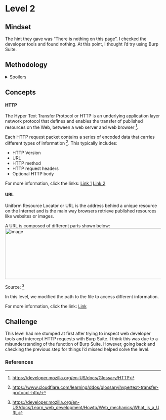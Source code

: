 # Level 2

## Mindset
The hint they gave was “There is nothing on this page”. I checked the developer tools and found nothing. At this point, I thought I’d try using Burp Suite. 

## Methodology
<details>
<summary>Spoilers</summary>
  
One basic function of Burp Suite is intercepting HTTP traffic. It involves loading a website and using the Burp Proxy to intercept the HTTP request before it reaches the web server. This allows you to inspect the request and possibly see any hidden information. 

For more information on intercepting HTTP traffic on Burp Suite, use this [link](https://portswigger.net/burp/documentation/desktop/getting-started/intercepting-http-traffic?utm_source=burp_suite_community&utm_medium=learn_tab&utm_campaign=onboarding)

<img width="1395" height="1159" alt="image" src="https://github.com/user-attachments/assets/b9b5eb81-6a52-4791-a8de-48b63a7b8a61" />

I reviewed all the requests I intercepted and searched for “natas3” and “pass” to find the flag, but didn’t find anything.  

I had run into my second dead-end. I thought about trying another function of Burp Proxy, which is to modify requests. However, I thought about this and realized that I’m not making requests to the site, so there are no requests to modify.

So, I went back to developer tools to see if I had missed anything, and I saw this: 

<img width="1833" height="834" alt="image" src="https://github.com/user-attachments/assets/8fed0078-e22e-419e-a8da-3cf79cc52e35" /><br>

This wasn’t there for the previous levels, so I thought it was worth investigating. I right-clicked on the link and hit “open link in new tab”. This opened an image with a single pixel, which didn’t give me the flag. But since this image was inside another folder called files, I thought I’d check that as well by modifying the URL from “../files/image.png” to “../files”. That gave me this page:  

<img width="1039" height="424" alt="image" src="https://github.com/user-attachments/assets/f4e397f1-b512-4660-ba2b-a98926f55603" />

<br>
I clicked on user.txt and found the flag:
<img width="910" height="324" alt="image" src="https://github.com/user-attachments/assets/39566eff-2bbb-4bdd-a4ad-0a9fbf57f780" />


</details>

## Concepts

#### HTTP
The Hyper Text Transfer Protocol or HTTP is an underlying application layer network protocol that defines and enables the transfer of published resources on the Web, between a web server and web browser [^1].

Each HTTP request packet contains a series of encoded data that carries different types of information [^2]. This typically includes:
+ HTTP Version
+	URL
+	HTTP method 
+	HTTP request headers
+	Optional HTTP body  

For more information, click the links: 
[Link 1](https://developer.mozilla.org/en-US/docs/Glossary/HTTP)
[Link 2](https://www.cloudflare.com/learning/ddos/glossary/hypertext-transfer-protocol-http/)
#### URL
Uniform Resource Locator or URL is the address behind a unique resource on the Internet and is the main way browsers retrieve published resources like websites or images. 

A URL is composed of different parts shown below: 
<img width="1674" height="164" alt="image" src="https://github.com/user-attachments/assets/949917fb-ecf5-4531-af88-c754f5397432" />

Source: [^3]

In this level, we modified the path to the file to access different information. 

For more information, click the link: 
[Link](https://developer.mozilla.org/en-US/docs/Learn_web_development/Howto/Web_mechanics/What_is_a_URL)


## Challenge 
This level had me stumped at first after trying to inspect web developer tools and intercept HTTP requests with Burp Suite. I think this was due to a misunderstanding of the function of Burp Suite. However, going back and checking the previous step for things I’d missed helped solve the level. 

### References
[^1]: https://developer.mozilla.org/en-US/docs/Glossary/HTTP
[^2]: https://www.cloudflare.com/learning/ddos/glossary/hypertext-transfer-protocol-http/
[^3]: https://developer.mozilla.org/en-US/docs/Learn_web_development/Howto/Web_mechanics/What_is_a_URL
